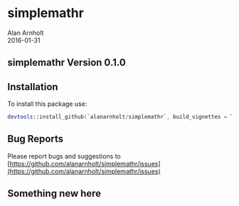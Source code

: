 # simplemathr
Alan Arnholt  
2016-01-31  

## simplemathr Version 0.1.0

## Installation

To install this package use:


```s
devtools::install_github(`alanarnholt/simplemathr`, build_vignettes = TRUE)
```

## Bug Reports

Please report bugs and suggestions to [https://github.com/alanarnholt/simplemathr/issues](https://github.com/alanarnholt/simplemathr/issues)

## Something new here
